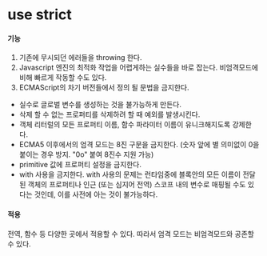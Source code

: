 # use strict

#### 기능
1. 기존에 무시되던 에러들을 throwing 한다.
2. Javascript 엔진의 최적화 작업을 어렵게하는 실수들을 바로 잡는다. 비엄격모드에 비해 빠르게 작동할 수도 있다.
3. ECMAScript의 차기 버전들에서 정의 될 문법을 금지한다.

- 실수로 글로벌 변수를 생성하는 것을 불가능하게 만든다.
- 삭제 할 수 없는 프로퍼티를 삭제하려 할 때 예외를 발생시킨다.
- 객체 리터럴의 모든 프로퍼티 이름, 함수 파라미터 이름이 유니크해지도록 강제한다.
- ECMA5 이후에서의 엄격 모드는 8진 구문을 금지한다. (숫자 앞에 별 의미없이 0을 붙이는 경우 방지. "0o" 붙여 8진수 지원 가능)
- primitive 값에 프로퍼티 설정을 금지한다.
- with 사용을 금지한다. 
with 사용의 문제는 런타임중에 블록안의 모든 이름이 전달된 객체의 프로퍼티나 인근 (또는 심지어 전역) 스코프 내의 변수로 매핑될 수도 있다는 것인데, 이를 사전에 아는 것이 불가능하다. 


#### 적용
전역, 함수 등 다양한 곳에서 적용할 수 있다. 따라서 엄격 모드는 비엄격모드와 공존할 수 있다.
